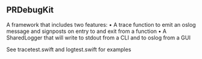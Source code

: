 ## PRDebugKit

A framework that includes two features:
• A trace function to emit an oslog message and signposts on entry to and exit from a function
• A SharedLogger that will write to stdout from a CLI and to oslog from a GUI

See tracetest.swift and logtest.swift for examples
